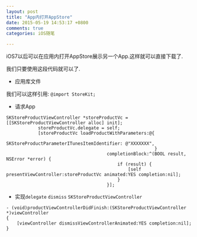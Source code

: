```yaml
---
layout: post
title: "App内打开AppStore"
date: 2015-05-19 14:53:17 +0800
comments: true
categories: iOS随笔

---
```


iOS7以后可以在应用内打开AppStore展示另一个App.这样就可以直接下载了.

我们只要使用这段代码就可以了.

* 应用库文件

我们可以这样引用: `@import StoreKit;`

<!--more-->

* 请求App

```
SKStoreProductViewController *storeProductVc = [[SKStoreProductViewController alloc] init];
            storeProductVc.delegate = self;
            [storeProductVc loadProductWithParameters:@{
                                                        SKStoreProductParameterITunesItemIdentifier: @"XXXXXXX",
                                                        }
                                      completionBlock:^(BOOL result, NSError *error) {
                                          if (result) {
                                              [self presentViewController:storeProductVc animated:YES completion:nil];
                                          }
                                      }];
```

* 实现`delegate` `dismiss` `SKStoreProductViewController`

```
- (void)productViewControllerDidFinish:(SKStoreProductViewController *)viewController
{
    [viewController dismissViewControllerAnimated:YES completion:nil];
}
```